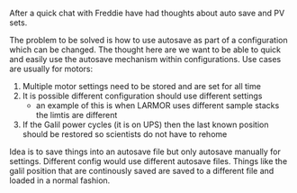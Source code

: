 After a quick chat with Freddie have had thoughts about auto save and PV sets.

The problem to be solved is how to use autosave as part of a configuration which can be changed. The thought here are we want to be able to quick and easily use the autosave mechanism within configurations. Use cases are usually for motors:

1. Multiple motor settings need to be stored and are set for all time
1. It is possible different configuration should use different settings
    - an example of this is when LARMOR uses different sample stacks the limtis are different
1. If the Galil power cycles (it is on UPS) then the last known position should be restored so scientists do not have to rehome

Idea is to save things into an autosave file but only autosave manually for settings. Different config would use different autosave files.
Things like the galil position that are continously saved are saved to a different file and loaded in a normal fashion.